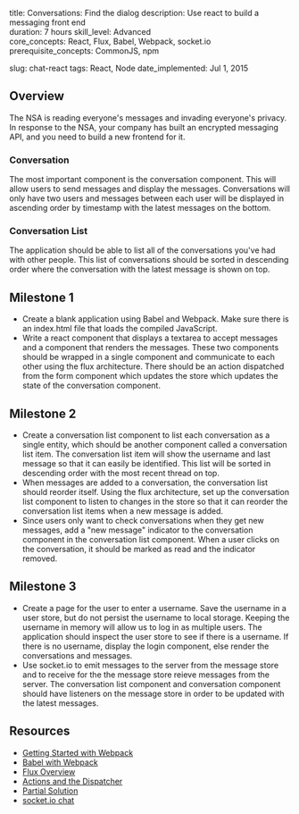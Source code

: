 title:                  Conversations: Find the dialog
description:            Use react to build a messaging front end  
duration:               7 hours
skill_level:            Advanced  
core_concepts:          React, Flux, Babel, Webpack, socket.io
prerequisite_concepts:  CommonJS, npm

slug:                   chat-react
tags:                   React, Node
date_implemented:       Jul 1, 2015

## Overview
The NSA is reading everyone's messages and invading everyone's privacy.  In response to the NSA, your company has built an encrypted messaging API, and you need to build a new frontend for it.  

### Conversation
The most important component is the conversation component.  This will allow users to send messages and display the messages.  Conversations will only have two users and messages between each user will be displayed in ascending order by timestamp with the latest messages on the bottom.

### Conversation List
The application should be able to list all of the conversations you've had with other people.  This list of conversations should be sorted in descending order where the conversation with the latest message is shown on top.


## Milestone 1
- Create a blank application using Babel and Webpack.  Make sure there is an index.html file that loads the compiled JavaScript.
- Write a react component that displays a textarea to accept messages and a component that renders the messages.  These two components should be wrapped in a single component and communicate to each other using the flux architecture.  There should be an action dispatched from the form component which updates the store which updates the state of the conversation  component.

## Milestone 2
- Create a conversation list component to list each conversation as a single entity, which should be another component called a conversation list item.  The conversation list item will show the username and last message so that it can easily be identified.  This list will be sorted in descending order with the most recent thread on top.
- When messages are added to a conversation, the conversation list should reorder itself.  Using the flux architecture, set up the conversation list component to listen to changes in the store so that it can reorder the conversation list items when a new message is added.
- Since users only want to check conversations when they get new messages, add a "new message" indicator to the conversation component in the conversation list component.  When a user clicks on the conversation, it should be marked as read and the indicator removed.

## Milestone 3
- Create a page for the user to enter a username.  Save the username in a user store, but do not persist the username to local storage.  Keeping the username in memory will allow us to log in as multiple users.  The application should inspect the user store to see if there is a username.  If there is no username, display the login component, else render the conversations and messages.
- Use socket.io to emit messages to the server from the message store and to receive for the the message store reieve messages from the server.  The conversation list component and conversation component should have listeners on the message store in order to be updated with the latest messages.

## Resources
- [Getting Started with Webpack](http://webpack.github.io/docs/tutorials/getting-started/)
- [Babel with Webpack](https://babeljs.io/docs/setup/#webpack)
- [Flux Overview](https://facebook.github.io/flux/docs/overview.html)
- [Actions and the Dispatcher](https://facebook.github.io/react/blog/2014/07/30/flux-actions-and-the-dispatcher.html)
- [Partial Solution](https://github.com/facebook/flux/tree/master/examples/flux-chat)
- [socket.io chat](https://github.com/Automattic/socket.io/tree/master/examples/chat)